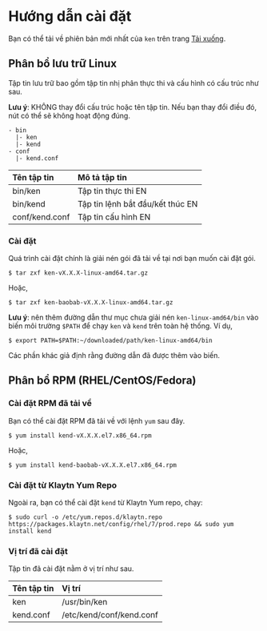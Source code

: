 # Hướng dẫn cài đặt <a id="installation-guide"></a>

Bạn có thể tải về phiên bản mới nhất của `ken` trên trang [Tải xuống](download.md).

## Phân bổ lưu trữ Linux <a id="linux-archive-distribution"></a>

Tập tin lưu trữ bao gồm tập tin nhị phân thực thi và cấu hình có cấu trúc như sau.

**Lưu ý**: KHÔNG thay đổi cấu trúc hoặc tên tập tin. Nếu bạn thay đổi điều đó, nút có thể sẽ không hoạt động đúng.

```text
- bin
  |- ken
  |- kend
- conf
  |- kend.conf
```

| Tên tập tin    | Mô tả tập tin                    |
|:-------------- |:-------------------------------- |
| bin/ken        | Tập tin thực thi EN              |
| bin/kend       | Tập tin lệnh bắt đầu/kết thúc EN |
| conf/kend.conf | Tập tin cấu hình EN              |

### Cài đặt <a id="installation"></a>

Quá trình cài đặt chính là giải nén gói đã tải về tại nơi bạn muốn cài đặt gói.

```text
$ tar zxf ken-vX.X.X-linux-amd64.tar.gz
```

Hoặc,

```text
$ tar zxf ken-baobab-vX.X.X-linux-amd64.tar.gz
```

**Lưu ý**: nên thêm đường dẫn thư mục chưa giải nén `ken-linux-amd64/bin` vào biến môi trường `$PATH` để chạy `ken` và `kend` trên toàn hệ thống. Ví dụ,

```text
$ export PATH=$PATH:~/downloaded/path/ken-linux-amd64/bin
```

Các phần khác giả định rằng đường dẫn đã được thêm vào biến.

## Phân bổ RPM \(RHEL/CentOS/Fedora\) <a id="rpm-rhel-centos-fedora"></a>

### Cài đặt RPM đã tải về <a id="install-downloaded-rpm"></a>

Bạn có thể cài đặt RPM đã tải về với lệnh `yum` sau đây.

```text
$ yum install kend-vX.X.X.el7.x86_64.rpm
```

Hoặc,

```text
$ yum install kend-baobab-vX.X.X.el7.x86_64.rpm
```

### Cài đặt từ Klaytn Yum Repo <a id="install-from-klaytn-yum-repo"></a>

Ngoài ra, bạn có thể cài đặt `kend` từ Klaytn Yum repo, chạy:

```text
$ sudo curl -o /etc/yum.repos.d/klaytn.repo https://packages.klaytn.net/config/rhel/7/prod.repo && sudo yum install kend
```

### Vị trí đã cài đặt <a id="installed-location"></a>

Tập tin đã cài đặt nằm ở vị trí như sau.

| Tên tập tin | Vị trí                   |
|:----------- |:------------------------ |
| ken         | /usr/bin/ken             |
| kend.conf   | /etc/kend/conf/kend.conf |



